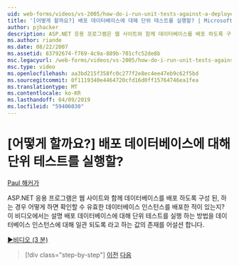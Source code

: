 ```yaml
---
uid: web-forms/videos/vs-2005/how-do-i-run-unit-tests-against-a-deployed-database
title: '[어떻게 할까요?] 배포 데이터베이스에 대해 단위 테스트를 실행할? | Microsoft 문서'
author: pjhacker
description: ASP.NET 응용 프로그램은 웹 사이트와 함께 데이터베이스를 배포 하도록 구성 된, 경우 어떻게 수 하는 유효한 데이터베이스 인스턴스를 배포 되었는지 확인?...
ms.author: riande
ms.date: 08/22/2007
ms.assetid: 83792674-f769-4c9a-889b-701cfc52de8b
msc.legacyurl: /web-forms/videos/vs-2005/how-do-i-run-unit-tests-against-a-deployed-database
msc.type: video
ms.openlocfilehash: aa3bd215f358fc0c277f2e8ec4ee47eb9c62f5bd
ms.sourcegitcommit: 0f1119340e4464720cfd16d0ff15764746ea1fea
ms.translationtype: MT
ms.contentlocale: ko-KR
ms.lasthandoff: 04/09/2019
ms.locfileid: "59406030"
---
```

# <a name="how-do-i-run-unit-tests-against-a-deployed-database"></a>[어떻게 할까요?] 배포 데이터베이스에 대해 단위 테스트를 실행할?

[Paul 해커가](https://github.com/pjhacker)

ASP.NET 응용 프로그램은 웹 사이트와 함께 데이터베이스를 배포 하도록 구성 된, 하는 경우 어떻게 하면 확인할 수 유효한 데이터베이스 인스턴스를 배포한 적이 있는지? 이 비디오에서는 설명 배포 데이터베이스에 대해 단위 테스트를 실행 하는 방법을 데이터베이스 인스턴스에 대해 일관 되도록 라고 하는 값의 존재를 어설션 합니다.

[&#9654;비디오 (3 분)](https://channel9.msdn.com/Blogs/ASP-NET-Site-Videos/how-do-i-run-unit-tests-against-a-deployed-database)

> [!div class="step-by-step"]
> [이전](how-do-i-deploy-a-web-application-during-a-team-build.md)
> [다음](how-do-i-enable-code-coverage-and-profiling-in-production-applications.md)
